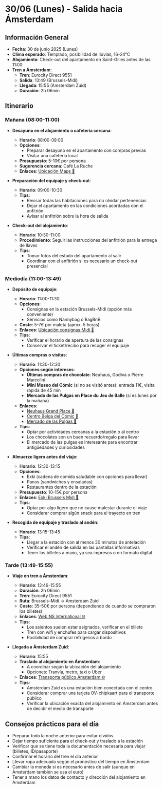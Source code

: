 # 30/06 (Lunes) - Salida hacia Ámsterdam

## Información General
- **Fecha**: 30 de junio 2025 (Lunes)
- **Clima esperado**: Templado, posibilidad de lluvias, 16-24°C
- **Alojamiento**: Check-out del apartamento en Saint-Gilles antes de las 11:00
- **Tren a Ámsterdam**:
  * **Tren**: Eurocity Direct 9551
  * **Salida**: 13:49 (Brussels-Midi)
  * **Llegada**: 15:55 (Amsterdam Zuid)
  * **Duración**: 2h 06min

## Itinerario

### Mañana (08:00-11:00)
* **Desayuno en el alojamiento o cafetería cercana**:
  * **Horario**: 08:00-09:00
  * **Opciones**: 
    * Preparar desayuno en el apartamento con compras previas
    * Visitar una cafetería local
  * **Presupuesto**: 5-10€ por persona
  * **Sugerencia cercana**: Café La Ruche
  * **Enlaces**: [Ubicación Maps 📍](https://www.google.com/maps/dir/?api=1&destination=Cafe+La+Ruche+Saint+Gilles+Brussels&travelmode=walking)

* **Preparación del equipaje y check-out**:
  * **Horario**: 09:00-10:30
  * **Tips**:
    * Revisar todas las habitaciones para no olvidar pertenencias
    * Dejar el apartamento en las condiciones acordadas con el anfitrión
    * Avisar al anfitrión sobre la hora de salida

* **Check-out del alojamiento**:
  * **Horario**: 10:30-11:00
  * **Procedimiento**: Seguir las instrucciones del anfitrión para la entrega de llaves
  * **Tips**: 
    * Tomar fotos del estado del apartamento al salir
    * Coordinar con el anfitrión si es necesario un check-out presencial

### Mediodía (11:00-13:49)
* **Depósito de equipaje**:
  * **Horario**: 11:00-11:30
  * **Opciones**:
    * Consignas en la estación Brussels-Midi (opción más conveniente)
    * Servicios como Nannybag o BagBnB
  * **Coste**: 5-7€ por maleta (aprox. 5 horas)
  * **Enlaces**: [Ubicación consignas Midi 📍](https://www.google.com/maps/dir/?api=1&destination=Luggage+Lockers+Brussels+Midi&travelmode=walking)
  * **Tips**: 
    * Verificar el horario de apertura de las consignas
    * Conservar el ticket/recibo para recoger el equipaje

* **Últimas compras o visitas**:
  * **Horario**: 11:30-12:30
  * **Opciones según intereses**:
    * **Últimas compras de chocolate**: Neuhaus, Godiva o Pierre Marcolini
    * **Mini Museo del Cómic** (si no se visitó antes): entrada 11€, visita rápida de 45 min
    * **Mercado de las Pulgas en Place du Jeu de Balle** (si es lunes por la mañana)
  * **Enlaces**: 
    * [Neuhaus Grand Place 📍](https://www.google.com/maps/dir/?api=1&destination=Neuhaus+Grand+Place+Brussels&travelmode=walking)
    * [Centro Belga del Cómic 📍](https://www.google.com/maps/dir/?api=1&destination=Belgian+Comic+Strip+Center+Brussels&travelmode=walking)
    * [Mercado de las Pulgas 📍](https://www.google.com/maps/dir/?api=1&destination=Place+du+Jeu+de+Balle+Brussels&travelmode=walking)
  * **Tips**: 
    * Optar por actividades cercanas a la estación o al centro
    * Los chocolates son un buen recuerdo/regalo para llevar
    * El mercado de las pulgas es interesante para encontrar antigüedades y curiosidades

* **Almuerzo ligero antes del viaje**:
  * **Horario**: 12:30-13:15
  * **Opciones**:
    * Exki (cadena de comida saludable con opciones para llevar)
    * Panos (sandwiches y ensaladas)
    * Restaurantes dentro de la estación
  * **Presupuesto**: 10-15€ por persona
  * **Enlaces**: [Exki Brussels Midi 📍](https://www.google.com/maps/dir/?api=1&destination=Exki+Brussels+Midi&travelmode=walking)
  * **Tips**: 
    * Optar por algo ligero que no cause malestar durante el viaje
    * Considerar comprar algún snack para el trayecto en tren

* **Recogida de equipaje y traslado al andén**:
  * **Horario**: 13:15-13:45
  * **Tips**: 
    * Llegar a la estación con al menos 30 minutos de antelación
    * Verificar el andén de salida en las pantallas informativas
    * Tener los billetes a mano, ya sea impresos o en formato digital

### Tarde (13:49-15:55)
* **Viaje en tren a Ámsterdam**:
  * **Horario**: 13:49-15:55
  * **Duración**: 2h 06min
  * **Tren**: Eurocity Direct 9551
  * **Ruta**: Brussels-Midi → Amsterdam Zuid
  * **Coste**: 35-50€ por persona (dependiendo de cuando se compraron los billetes)
  * **Enlaces**: [Web NS International 🌐](https://www.nsinternational.com)
  * **Tips**: 
    * Los asientos suelen estar asignados, verificar en el billete
    * Tren con wifi y enchufes para cargar dispositivos
    * Posibilidad de comprar refrigerios a bordo

* **Llegada a Ámsterdam Zuid**:
  * **Horario**: 15:55
  * **Traslado al alojamiento en Ámsterdam**:
    * A coordinar según la ubicación del alojamiento
    * Opciones: Tranvía, metro, taxi o Uber
  * **Enlaces**: [Transporte público Ámsterdam 🌐](https://www.gvb.nl/en)
  * **Tips**: 
    * Amsterdam Zuid es una estación bien conectada con el centro
    * Considerar comprar una tarjeta OV-chipkaart para el transporte público
    * Verificar la ubicación exacta del alojamiento en Ámsterdam antes de decidir el medio de transporte

## Consejos prácticos para el día
- Preparar todo la noche anterior para evitar olvidos
- Dejar tiempo suficiente para el check-out y traslado a la estación
- Verificar que se tiene toda la documentación necesaria para viajar (billetes, ID/pasaporte)
- Confirmar el horario del tren el día anterior
- Llevar ropa adecuada según el pronóstico del tiempo en Ámsterdam
- Cambiar la moneda si es necesario antes de salir (aunque en Ámsterdam también se usa el euro)
- Tener a mano los datos de contacto y dirección del alojamiento en Ámsterdam
